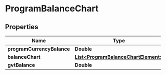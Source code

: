 
# ProgramBalanceChart

## Properties
Name | Type | Description | Notes
------------ | ------------- | ------------- | -------------
**programCurrencyBalance** | **Double** |  |  [optional]
**balanceChart** | [**List&lt;ProgramBalanceChartElement&gt;**](ProgramBalanceChartElement.md) |  |  [optional]
**gvtBalance** | **Double** |  |  [optional]



